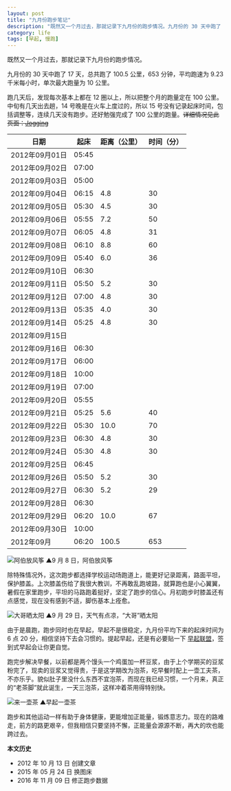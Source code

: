 ```yaml
---
layout: post
title: "九月份跑步笔记"
description: "既然又一个月过去，那就记录下九月份的跑步情况。九月份的 30 天中跑了 17 天，总共跑了 100.5 公里，653 分钟，平均跑速为 9.23 千米每小时，单次最大跑量为 10 公里。"
category: life
tags: [早起, 慢跑]
---
```


既然又一个月过去，那就记录下九月份的跑步情况。

九月份的 30 天中跑了 17 天，总共跑了 100.5 公里，653 分钟，平均跑速为 9.23 千米每小时，单次最大跑量为 10 公里。

跑几天后，发现每次基本上都在 12 圈以上，所以把整个月的跑量定在 100 公里。中旬有几天出去趟，14 号晚是在火车上度过的，所以 15 号没有记录起床时间，包括调整等，连续几天没有跑步。还好勉强完成了 100 公里的跑量。<del>详细情况见此页面：[Jogging](/jogging.html)</del>

| 日期 | 起床 | 距离（公里） | 时间（分） |
| --- | --- | --- | --- |
| 2012年09月01日 | 05:45 |
| 2012年09月02日 | 07:00 |
| 2012年09月03日 | 05:00 |
| 2012年09月04日 | 06:15 | 4.8 | 30 |
| 2012年09月05日 | 05:30 | 4.5 | 30 |
| 2012年09月06日 | 05:55 | 7.2 | 50 |
| 2012年09月07日 | 06:05 | 4.8 | 31 |
| 2012年09月08日 | 06:10 | 8.8 | 60 |
| 2012年09月09日 | 05:40 | 6.0 | 36 |
| 2012年09月10日 | 06:30 |
| 2012年09月11日 | 05:50 | 5.2 | 30 |
| 2012年09月12日 | 07:00 | 4.8 | 30 |
| 2012年09月13日 | 05:35 | 4.0 | 30 |
| 2012年09月14日 | 05:25 | 4.8 | 30 |
| 2012年09月15日 |
| 2012年09月16日 | 06:30 |
| 2012年09月17日 | 06:00 |
| 2012年09月18日 | 10:00 |
| 2012年09月19日 | 07:00 |
| 2012年09月20日 | 05:55 |
| 2012年09月21日 | 05:25 | 5.6 | 40 |
| 2012年09月22日 | 05:30 | 10.0 | 70 |
| 2012年09月23日 | 06:30 | 4.8 | 30 |
| 2012年09月24日 | 05:30 | 4.8 | 30 |
| 2012年09月25日 | 06:45 |
| 2012年09月26日 | 05:50 | 5.2 | 30 |
| 2012年09月27日 | 06:30 | 5.2 | 29 |
| 2012年09月28日 | 06:30 |
| 2012年09月29日 | 06:20 | 10.0 | 67 |
| 2012年09月30日 | 10:00 |
| 2012年09月 | 06:20 | 100.5 | 653 |

![阿伯放风筝]({{site.IMG_PATH}}/running-notes-in-september-01.jpg_640)
▲9 月 8 日，阿伯放风筝

除特殊情况外，这次跑步都选择学校运动场跑道上，能更好记录距离，路面平坦，保护膝盖。上次膝盖伤给了我很大教训，不再敢乱跑坡路，就算跑也是小心翼翼，暑假在家里跑步，平坦的马路跑着挺好，坚定了跑步的信心。月初跑步时膝盖还有点感觉，现在没有感到不适，脚伤基本上痊愈。

![大哥晒太阳]({{site.IMG_PATH}}/running-notes-in-september-02.jpg_640)
▲9 月 29 日，天气有点凉，“大哥”晒太阳

由于是晨跑，跑步同时也在早起，早起不是很稳定，九月份平均下来的起床时间为 6 点 20 分，相信坚持下去会习惯的。提起早起，还是有必要贴一下 [早起联盟](http://www.amybox.com/invite?code=5079429e14b74)，签到式早起会让你更自觉。

跑完步解决早餐，以前都是两个馒头一个鸡蛋加一杯豆浆，由于上个学期买的豆浆粉完了，现卖的豆浆又觉得贵，于是这学期改为泡茶，吃早餐时配上一壶工夫茶，不亦乐乎。貌似肚子里没什么东西不宜泡茶，而现在我已经习惯，一个月来，真正的“老茶脚”就此诞生，一天三泡茶，这样冲着茶用得特别快。

![来一壶茶]({{site.IMG_PATH}}/running-notes-in-september-03.jpg_640)
▲早起一壶茶

跑步和其他运动一样有助于身体健康，更能增加正能量，锻炼意志力。现在的路难走，前方的路更艰辛，但我相信只要坚持不懈，正能量会源源不断，再大的坎也能跨过去。

**本文历史**

* 2012 年 10 月 13 日 创建文章
* 2015 年 05 月 24 日 换图床
* 2016 年 11 月 09 日 修正跑步数据